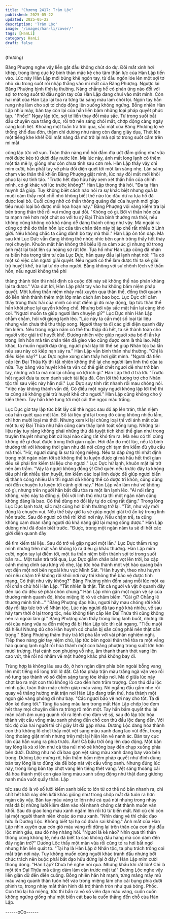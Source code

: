```yaml
---
title: "Chương 2417: Trảm Lộc"
published: 2025-05-22
updated: 2025-05-22
description: 'Trảm Lộc'
image: '/images/han-li/cover/'
tags: [HanLi]
category: HanLi
draft: false
---
```


(thượng)

Băng Phượng nghe vậy liền gật đầu không chút do dự. Đôi mắt
xinh hơi khép, trong lòng cực kỳ bình thản mặc kệ cho tâm thần
lực của Hàn Lập tiến vào.
Lúc này Hàn Lập mới búng khẽ ngón tay, từ đầu ngón lóe lên một
sợi tơ nhỏ xíu trong suốt rồi nhập thẳng vào mi mắt của Băng
Phượng.
Ngược lại Băng Phượng bình tĩnh lạ thường. Nàng chẳng hề có
phản ứng nào đối với sợi tơ trong suốt từ đầu ngón tay của Hàn
Lập đang chui vào mắt mình.
Còn hai mắt của Hàn Lập lại tỏa ra từng tia sáng màu lam chói lọi.
Ngón tay hắn rung nhẹ làm cho sợi tơ chớp động lên xuống
không ngừng.
Bỗng nhiên Hàn Lập nhíu mày, bàn tay còn lại của hắn liền bấm
những loại pháp quyết phức tạp.
"Phốc!"
Ngay lập tức, sợi tơ liền thay đổi màu sắc. Từ trong suốt bắt đầu
chuyển qua trắng đục, rồi trở nên sáng chói mắt, chớp động càng
ngày càng kịch liệt.
Khoảng một tuần trà trôi qua, sắc mặt của Băng Phượng lộ vẻ
thống khổ đau đớn, thậm chí dường như nàng còn đang giãy dụa.
Thét lên một tiếng khe khẽ!
Đôi mắt nàng đã mở trở lại mà sợi tơ trong suốt cắm trên mi mắt

cũng lập tức vỡ vụn. Toàn thân nàng mồ hôi đầm đìa ướt đẫm
giống như vừa mới được kéo từ dưới đáy nước lên.
Mà lúc này, ánh mắt long lạnh có thêm một tia mê ly, giống như
còn chưa tỉnh sau cơn mê.
Hàn Lập thấy vậy chỉ mỉm cười, hắn phất tay về phía đối diện
quét tới một làn sáng nhẹ.
Làn sáng chạm vào thân thể khiến Băng Phượng giật mình, lúc
này đôi mắt mới khôi phục lại sự tỉnh táo.
"Trước hết đạo hữu hãy xem xét thần hồn của chính mình, có gì
khác với lúc trước không?" Hàn Lập thong thả hỏi.
"Đa tạ Hàn huynh đã giúp. Tuy không biết cách nào nói ra sự
khác biệt nhưng quả là muội cảm thấy một chỗ nhỏ không biết thế
nào lúc đầu dư ra tựa hồ đã được loại bỏ. Cuối cùng nhờ có thần
thông quảng đại của huynh mới giúp tiểu muội loại bỏ được mối
họa hoạn này." Băng Phượng vội vàng kiểm tra lại bên trong thân
thể rồi vui mừng quá đỗi.
"Không có gì. Bởi vì thần hồn của ta mạnh mẽ hơn một chút so
với tu sỹ Đại Thừa bình thường mà thôi, nếu không cũng không
có khả năng dễ dàng thành công như vậy. Mà ngoài ra cũng có
thể do thần hồn lực của tên chân tiên này bị áp chế rất nhiều ở
Linh giới. Nếu không chắc ta cũng đành bó tay mà thôi." Hàn Lập
ôn tồn đáp.
Mà sau khi Lục Dực vẫn đang không thể nhúc nhíc bên cạnh
trông thấy hết thảy mọi chuyện. Khuôn mặt hắn không thể biểu lộ
ra cảm xúc gì nhưng từ trong ánh mặt lại toát lên sự hoảng sợ rất
lớn.
Tựa hồ như Hàn Lập cũng đã nhận ra biến hóa trong tâm tư của
Lục Dực, hắn quay đầu lại lạnh nhạt nói:
"Ta có một số việc cần ngươi giải quyết. Nếu ngươi có thể làm
được thì ta sẽ giải trừ huyết khế, trả lại tự do cho ngươi. Bằng
không với sự chênh lệch về thần hồn, nếu ngươi không thể phi

thăng thành tiên thì nhất định cả cuộc đời này sẽ không thể nào
phản kháng lại ta được."
Vừa dứt lời, Hàn Lập phất tay vào hư không bấm niệm pháp
quyết. Một luồng thần niệm nháy mắt xuyên qua thân thể, đồng
thời quanh đó liền hình thành thêm một lớp màn cách âm bao
bọc.
Lục Dực chỉ cảm thấy trong thức hải của mình có một điểm gì đó
máy động, lập tức thân thể hắn khôi phục lại quyền khống chế.
Nhưng bởi vậy sắc mặt hắn lại càng khó coi.
"Ngươi muốn ta giúp ngươi làm chuyện gì?" Lục Dực nhìn Hàn
Lập chằm chằm, hỏi với giọng lạnh lẽo.
"Lúc này ta cần một số loại tài liệu nhưng vẫn chưa thể thu thập
xong. Ngươi thay ta đi các giới diện quanh đây tìm kiếm. Nếu
trong ngàn năm có thể thu thập đủ hết, ta sẽ thành toàn cho
ngươi việc giải trừ huyết khế. Đương nhiên việc giúp ngươi xóa
bỏ đi ấn ký trong linh hồn mà tên chân tiên đã gieo vào cũng
được xem là thù lao. Mặt khác, ta muốn ngươi đáp ứng, ngươi
phải lập lời thề sẽ giúp Nhân tộc ba lần nếu sau này có kiếp nạn
sảy ra." Hàn Lập vẫn bình thản như thường.
"Chỉ là điều kiện này?" Lục Dực nghe xong cảm thấy hơi giật
mình.
"Ngươi đã tiến cấp lên Đại Thừa Kỳ thì tất nhiên không thể lại cho
ngươi làm linh thú của ta nữa. Tuy bằng vào huyết khế ta vẫn có
thể giết chết ngươi dễ như trở bàn tay, nhưng với ta mà nói lại
chẳng có lợi ích gì." Hàn Lập thờ ơ trả lời.
"Trước hết ngươi đưa ta xem danh sách tài liệu đã. Còn lời thề
tương trợ cho Nhân tộc thì sau việc này hẵn nói." Lục Dực suy
tính rất nhanh rồi mau chóng nói.
"Việc này không thành vấn đề. Có điều một ngày ngươi không lập
lời thề thì ta cũng sẽ không giải trừ huyết khế cho ngươi." Hàn
Lập cũng không cho ý kiến thêm. Tay hắn khẽ tung tới một cái thẻ
ngọc màu trắng.

Lục Dực giơ tay lập tức bắt lấy cái thẻ ngọc sau đó áp lên trán,
thần niệm của hắn quét qua một lần.
Số tài liệu ghi lại trong đó cũng không nhiều lắm, chỉ hơn mười
loại mà thôi. Nhưng xem kĩ lại chủng loại thì với ánh mắt của một
tu sỹ Đại Thừa như hắn cũng cảm thấy lạnh toát sống lưng.
Những tài liệu này tuy rằng không phải những thứ đã tuyệt tích
khỏi thế gian như trong truyền thuyết nhưng bất cứ loại nào cũng
rất khó tìm ra. Mà nếu có thì cũng không dễ gì đoạt được trong
thời gian ngắn.
Hơi đắn đo một lúc, nếu là bình thường thì với khoảng thời gian
như đã nói cũng chỉ tạm tìm kiếm đủ yêu cầu mà thôi.
"Hừ, ngươi đúng là sư tử rộng miệng. Nếu ta đáp ứng thì nhất
định trong một ngàn năm tới sẽ không thể tu luyện được gì mà
hầu hết thời gian đều sẽ phải tìm kiếm tài liệu cho ngươi." Lục
Dực hừ lạnh, khuôn mặt lại trở nên âm trầm.
"Vậy là ngươi không đồng ý! Chớ quên nếu trước đây ta không
tiêu phí rất nhiều tâm huyết, tìm kiếm các loại linh dược để giúp
ngươi biến dị thành công nhiều lần thì ngươi đã không thể có
được trí khôn, cũng đừng nói đến chuyện tu luyện tới cảnh giới
này." Hàn Lập vẫn làm như vẻ không có gì, nhưng trên người hắn
bắt đầu tỏa ra một làn lạnh lẽo.
"Ai nói rằng không, việc này ta đồng ý. Đối với linh thú như ta thì
một ngàn năm cũng không đáng là bao. Có thể dùng nó đổi lấy tự
do cũng rất đáng." Trong lòng Lục Dực lạnh toát, sắc mặt cũng
hơi bình thường trở lại.
"Tốt, như vậy mới đúng là chuyện vui. Nếu thế bây giờ ta sẽ giúp
ngươi giải trừ ấn ký trong linh hồn trước. Sau đó ngươi có thể rời
khỏi nơi này. Nếu chậm trễ, ta cũng không cam đoan rằng ngươi
đủ khả năng giữ lại mạng sống được." Hàn Lập dường như đã
đoán biết trước.
"Được, trong một ngàn năm ta sẽ đi hết các giới diện quanh đây

để tìm kiếm tài liệu. Sau đó trở về gặp ngươi một lần." Lục Dực
thầm rùng mình nhưng trên mặt vẫn không lộ ra điều gì khác
thường.
Hàn Lập mỉm cười, ngón tay lại điểm tời, một tia thần niệm biến
thành sợi tơ trong suốt bắn ra...
Một tuần trà trôi qua, Lục Dực giẫm chân bắn vọt lên trời, ba cặp
cánh mỏng dính sau lưng vỗ nhẹ, lập tức hóa thành một vệt hào
quang bắn vọt đến một nơi bên ngoài khu vực Minh Sát.
"Hàn huynh, theo như huynh nói nếu chậm trễ không rời khỏi nơi
này thì không thể bảo vệ được tính mạng. Có thật như vậy
không?" Băng Phượng nhìn đốm sáng mỗi lúc một xa rồi chần
chừ hỏi Hàn Lập.
"Tất nhiên là thật. Tất cả người và vật ở quanh đây đến lúc đó
đều sẽ phải chôn chung." Hàn Lập nhìn gần một ngàn vệ sỹ của
thương minh quanh đó, khóe miệng lộ rõ vẻ châm biếm.
"Cái gì? Chẳng lẽ thương minh tính..."
"Băng Phượng đạo hữu, ngươi hãy mau chóng rời khỏi đây rồi
lập tức trở về Nhân tộc. Lúc này ngươi đã tao ngộ khá nhiều, về
sau hãy tạm thời ở lại trong tộc, nếu không tiến cấp lên Đại Thừa
thì cũng không nên ra ngoài làm gì."
Băng Phượng cảm thấy trong lòng lạnh buốt, nhưng lời nói của
nàng vừa ra đến miệng đã bị Hàn Lập tức thì cắt ngang.
"Tiểu muội đã hiểu! Nhưng dù cho Hàn huynh có chuẩn bị sẵn
cũng phải nên thật cẩn trọng." Băng Phượng thâm thúy trả lời pha
lẫn với vài phần nghiêm nghị.
Tiếp theo nàng giơ tay niệm chú, lập tức bên ngoài thân thể tỏa ra
một vầng hào quang lạnh ngắt rồi hóa thành một con băng
phượng trong suốt lớn hơn mười trượng. Hai cánh con phượng
vỗ nhẹ, âm thanh thanh thót vang lên cao vút, thế rồi nó nhắm về
một hướng khác phá không bay đi.

Trùng hợp là không lâu sau đó, ở hơn ngàn dặm phía bên ngoài
bỗng vang lên một tiếng nổ long trời lở đất. Cả tòa pháp trận màu
trắng ngà vặn vẹo rồi nổ tung tạo thành vô số điểm sáng tung tóe
khắp nơi. Mà ở giữa lúc này chợt lao ra một con thú khổng lồ cao
đến hơn trăm trượng.
Con thú đầu lộc mình gấu, toàn thân mặc chiến giáp màu vàng.
Nó ngẩng đầu gầm nhẹ rồi quay về thằng hướng mắt trận nơi
Hàn Lập đang trấn thủ, hóa thành một ngọn gió vàng phóng đi
như bay.
"Các ngươi bảo vệ nơi nay cho tốt. Ta đi đón kẻ đang tới." Từng
tia sáng màu lam trong mắt Hàn Lập chớp lóe đem hết thay mọi
chuyện diễn ra trông rõ mồn một. Tay hắn bấm quyết thu lại màn
cách âm xung quanh rồi ra lệnh cho đám vệ sỹ, sau đó lập tức
hóa thành vệt cầu vồng màu xanh phóng đến chỗ con thú đầu lộc
đang đến.
Với tốc độ của hai người thì chỉ giây lát đã gặp nhau.
Dương Lộc đang hóa thành con thú không lồ chợt thấy một vệt
sáng màu xanh đang lao vút đến, trong lòng thoáng giật mình
nhưng trên mặt lại hiện lên vẻ nanh ác. Bàn tay cực lớn của hắn
vung ra phía trước.
Ầm!
Cả bầu trời ông lên dao động. Một bàn tay lông lá xù xì lớn như
cả tòa núi nhỏ xé không bay đến chụp xuống phía bên dưới.
Dường như nó đã bao gọn vệt sáng màu xanh đang bay vào bên
trong.
Dương Lộc mừng rỡ, hắn thầm bấm niệm pháp quyết như định
dùng bàn tay lông lá to đùng kìa để bóp nát vệt cầu vồng xanh.
Nhưng đúng lúc này, trong lòng bàn tay chợt vang lên tiếng thét
vang.
Vệt sáng thoáng cái đã hóa thành một con giao long màu xanh
sống động như thật đang giương nanh múa vuốt quẫy thân. Lập

tức sau đó là vô số lưỡi kiếm xanh biếc to lớn từ cơ thể nó bắn
nhanh ra, chi chít hết lưỡi này đến lưỡi khác giống như trong
chớp mắt đã tuôn ra hơn ngàn cây vậy.
Bàn tay màu vàng to lớn như cả quả núi nhưng trong nháy mắt đã
bị những lưỡi kiếm đâm vào rồi nhanh chóng cắt thành muôn vàn
khối.
Sau đó giao long màu xanh ngâm lên rồi từ từ biến mất. Nơi cũ
chỉ còn lại một người thanh niên khoác áo màu xanh.
"Nhìn dáng vẻ thì chắc đạo hữu là Dương Lộc. Không biết tại hạ
có đoán sai không." Ánh mắt của Hàn Lập nhìn xuyên qua cơn
gió màu vàng rồi dừng lại trên thân của con thú đầu lộc mình gấu,
sau đó nhẹ nhàng hỏi.
"Ngươi là kẻ nào? Nhìn qua thì thần thông cũng không tệ, nếu đã
biết ta sao không đầu hàng mà còn dám đến đây ngăn trở?"
Dương Lộc thấy một màn vừa rồi cũng tỏ ra hơi bất ngờ nhưng
hắn liền quát to.
"Tại hạ là Hàn Lập ở Nhân tộc, ta phụ trách trông coi mắt trận nơi
này. Tuy không muốn cùng người khác tranh đấu nhưng bởi chức
trách nên buộc phải bắt đạo hữu dừng lại ở đây." Hàn Lập mỉm
cười thong dong.
"Hàn Lập? Chưa hề nghe nói qua. Nhưng khấu khí rất lớn! Chỉ là
một tên Đại Thừa mà cũng dám làm càn trước mặt ta!" Dương
Lộc nghe vậy liền giận dữ đến điên cuồng. Bỗng nhiên hắn hít
mạnh, từng mảng mây mù màu vàng quanh thân tuôn hết vào
trong miệng làm cho cái bụng phía dưới phình to, trong nháy mắt
thân hình đã trở thành tròn như quả bóng.
Phốc.
Con thú lại há miệng, tức thì bắn ra vô số viên đạn màu vàng,
cuồn cuồn không ngừng giống như một biển cát bao la cuốn
thẳng đến chỗ của Hàn Lập.

------oOo------
